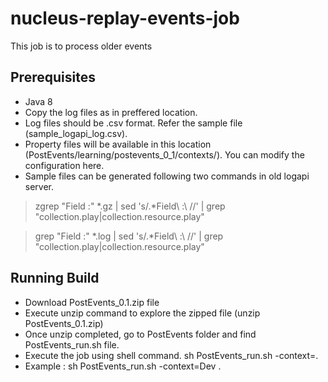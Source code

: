 # nucleus-replay-events-job
This job is to process older events
## Prerequisites

- Java 8
- Copy the log files as in preffered location. 
- Log files should be .csv format. Refer the sample file (sample_logapi_log.csv).
- Property files will be available in this location (PostEvents/learning/postevents_0_1/contexts/). You can modify the configuration here.
- Sample files can be generated following two commands in old logapi server.
> zgrep "Field :" *.gz | sed 's/.*Field\ \:\ //' | grep "collection.play\|collection.resource.play"

> grep "Field :" *.log | sed 's/.*Field\ \:\ //' | grep "collection.play\|collection.resource.play" 

## Running Build

- Download PostEvents_0.1.zip file
- Execute unzip command to explore the zipped file (unzip PostEvents_0.1.zip)
- Once unzip completed, go to PostEvents folder and find PostEvents_run.sh file.
- Execute the job using shell command. sh PostEvents_run.sh -context=<environment>.
- Example : sh PostEvents_run.sh -context=Dev .
